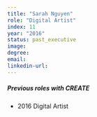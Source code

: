 ```yaml
---
title: "Sarah Nguyen"
role: "Digital Artist"
index: 11
year: "2016"
status: past_executive
image:
degree:
email:
linkedin-url:
---
```

##### Previous roles with CREATE

- 2016 Digital Artist

